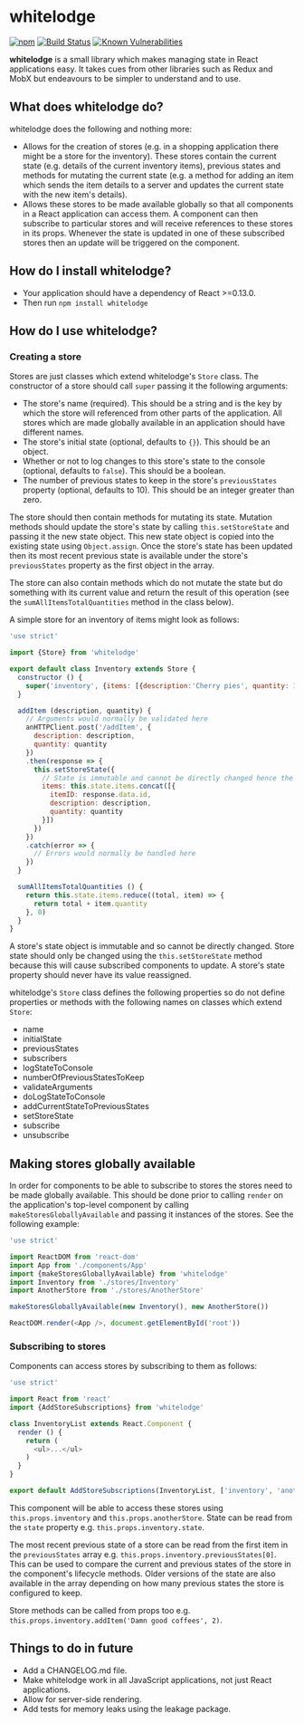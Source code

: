 # whitelodge

[![npm](https://img.shields.io/npm/v/whitelodge.svg)](https://www.npmjs.com/package/whitelodge) [![Build Status](https://travis-ci.org/liegeandlief/whitelodge.svg?branch=master)](https://travis-ci.org/liegeandlief/whitelodge) [![Known Vulnerabilities](https://snyk.io/test/github/liegeandlief/whitelodge/badge.svg)](https://snyk.io/test/github/liegeandlief/whitelodge)

**whitelodge** is a small library which makes managing state in React applications easy. It takes cues from other libraries such as Redux and MobX but endeavours to be simpler to understand and to use.

## What does whitelodge do?

whitelodge does the following and nothing more:

- Allows for the creation of stores (e.g. in a shopping application there might be a store for the inventory). These stores contain the current state (e.g. details of the current inventory items), previous states and methods for mutating the current state (e.g. a method for adding an item which sends the item details to a server and updates the current state with the new item's details).
- Allows these stores to be made available globally so that all components in a React application can access them. A component can then subscribe to particular stores and will receive references to these stores in its props. Whenever the state is updated in one of these subscribed stores then an update will be triggered on the component.

## How do I install whitelodge?

- Your application should have a dependency of React >=0.13.0.
- Then run `npm install whitelodge`

## How do I use whitelodge?

### Creating a store

Stores are just classes which extend whitelodge's `Store` class. The constructor of a store should call `super` passing it the following arguments:

- The store's name (required). This should be a string and is the key by which the store will referenced from other parts of the application. All stores which are made globally available in an application should have different names.
- The store's initial state (optional, defaults to `{}`). This should be an object.
- Whether or not to log changes to this store's state to the console (optional, defaults to `false`). This should be a boolean.
- The number of previous states to keep in the store's `previousStates` property (optional, defaults to 10). This should be an integer greater than zero.

The store should then contain methods for mutating its state. Mutation methods should update the store's state by calling `this.setStoreState` and passing it the new state object. This new state object is copied into the existing state using `Object.assign`. Once the store's state has been updated then its most recent previous state is available under the store's `previousStates` property as the first object in the array.

The store can also contain methods which do not mutate the state but do something with its current value and return the result of this operation (see the `sumAllItemsTotalQuantities` method in the class below).

A simple store for an inventory of items might look as follows:

```javascript
'use strict'

import {Store} from 'whitelodge'

export default class Inventory extends Store {
  constructor () {
    super('inventory', {items: [{description:'Cherry pies', quantity: 11)}]}, true, 20)
  }

  addItem (description, quantity) {
    // Arguments would normally be validated here
    anHTTPClient.post('/addItem', {
      description: description,
      quantity: quantity
    })
    .then(response => {
      this.setStoreState({
        // State is immutable and cannot be directly changed hence the use of concat instead of push
        items: this.state.items.concat([{
          itemID: response.data.id,
          description: description,
          quantity: quantity          
        }])
      })
    })
    .catch(error => {
      // Errors would normally be handled here
    })
  }

  sumAllItemsTotalQuantities () {
    return this.state.items.reduce((total, item) => {
      return total + item.quantity
    }, 0)
  }
}
```

A store's state object is immutable and so cannot be directly changed. Store state should only be changed using the `this.setStoreState` method because this will cause subscribed components to update. A store's state property should never have its value reassigned.

whitelodge's `Store` class defines the following properties so do not define properties or methods with the following names on classes which extend `Store`:

- name
- initialState
- previousStates
- subscribers
- logStateToConsole
- numberOfPreviousStatesToKeep
- validateArguments
- doLogStateToConsole
- addCurrentStateToPreviousStates
- setStoreState
- subscribe
- unsubscribe

## Making stores globally available

In order for components to be able to subscribe to stores the stores need to be made globally available. This should be done prior to calling `render` on the application's top-level component by calling `makeStoresGloballyAvailable` and passing it instances of the stores. See the following example:

```javascript
'use strict'

import ReactDOM from 'react-dom'
import App from './components/App'
import {makeStoresGloballyAvailable} from 'whitelodge'
import Inventory from './stores/Inventory'
import AnotherStore from './stores/AnotherStore'

makeStoresGloballyAvailable(new Inventory(), new AnotherStore())

ReactDOM.render(<App />, document.getElementById('root'))
```

### Subscribing to stores

Components can access stores by subscribing to them as follows:

```javascript
'use strict'

import React from 'react'
import {AddStoreSubscriptions} from 'whitelodge'

class InventoryList extends React.Component {
  render () {
    return (
      <ul>...</ul>
    )
  }
}

export default AddStoreSubscriptions(InventoryList, ['inventory', 'anotherStore'])
```

This component will be able to access these stores using `this.props.inventory` and `this.props.anotherStore`. State can be read from the `state` property e.g. `this.props.inventory.state`.

The most recent previous state of a store can be read from the first item in the `previousStates` array e.g. `this.props.inventory.previousStates[0]`. This can be used to compare the current and previous states of the store in the component's lifecycle methods. Older versions of the state are also available in the array depending on how many previous states the store is configured to keep.

Store methods can be called from props too e.g. `this.props.inventory.addItem('Damn good coffees', 2)`.

## Things to do in future

- Add a CHANGELOG.md file.
- Make whitelodge work in all JavaScript applications, not just React applications.
- Allow for server-side rendering.
- Add tests for memory leaks using the leakage package.
